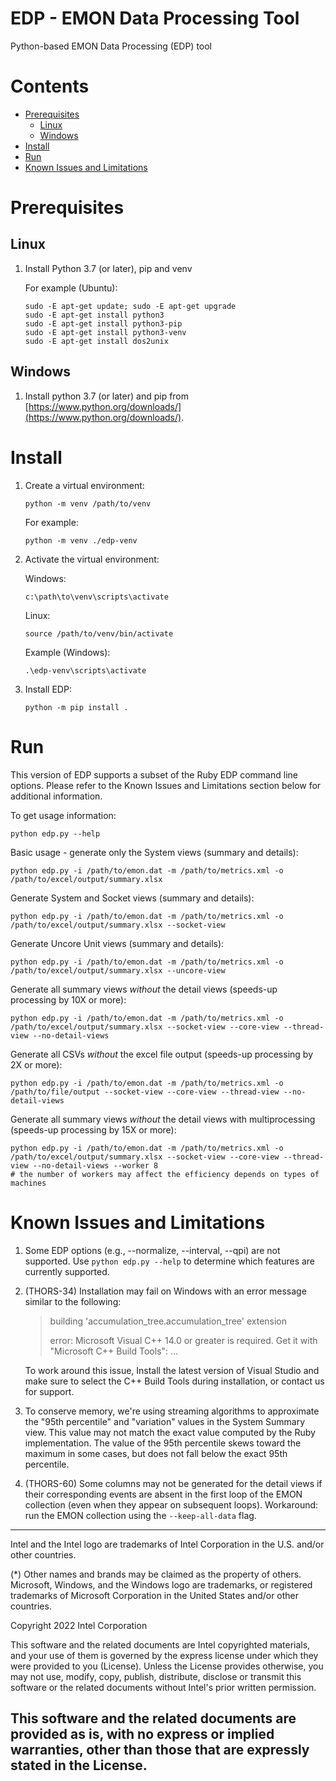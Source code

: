 # EDP - EMON Data Processing Tool
Python-based EMON Data Processing (EDP) tool

# Contents
- [Prerequisites](#prerequisites)
  - [Linux](#linux)
  - [Windows](#windows)
- [Install](#install)
- [Run](#run)
- [Known Issues and Limitations](#known-issues)

# Prerequisites <a name="prerequisites"></a>

## Linux <a name="linux"></a>

1. Install Python 3.7 (or later), pip and venv

    For example (Ubuntu):
    ```
    sudo -E apt-get update; sudo -E apt-get upgrade
    sudo -E apt-get install python3
    sudo -E apt-get install python3-pip
    sudo -E apt-get install python3-venv
    sudo -E apt-get install dos2unix
    ```

## Windows <a name="windows"></a>

1. Install python 3.7 (or later) and pip from [https://www.python.org/downloads/](https://www.python.org/downloads/).

# Install <a name="install"></a>
1. Create a virtual environment:

   ```
   python -m venv /path/to/venv
   ```
   For example:
   ```
   python -m venv ./edp-venv
   ```
   
2. Activate the virtual environment:

   Windows:
   ```
   c:\path\to\venv\scripts\activate
   ```
   
   Linux:
   ```
   source /path/to/venv/bin/activate
   ```
   
   Example (Windows):
   ```
   .\edp-venv\scripts\activate
   ```

3. Install EDP:
   ```
   python -m pip install .
   ```

# Run <a name="run"></a>

This version of EDP supports a subset of the Ruby EDP command line options. Please refer to the Known Issues and
Limitations section below for additional information.

To get usage information:
```
python edp.py --help
```

Basic usage - generate only the System views (summary and details):
```
python edp.py -i /path/to/emon.dat -m /path/to/metrics.xml -o /path/to/excel/output/summary.xlsx
```

Generate System and Socket views (summary and details):
```
python edp.py -i /path/to/emon.dat -m /path/to/metrics.xml -o /path/to/excel/output/summary.xlsx --socket-view
```

Generate Uncore Unit views (summary and details):
```
python edp.py -i /path/to/emon.dat -m /path/to/metrics.xml -o /path/to/excel/output/summary.xlsx --uncore-view
```

Generate all summary views _without_ the detail views (speeds-up processing by 10X or more):
```
python edp.py -i /path/to/emon.dat -m /path/to/metrics.xml -o /path/to/excel/output/summary.xlsx --socket-view --core-view --thread-view --no-detail-views
```

Generate all CSVs _without_ the excel file output (speeds-up processing by 2X or more):
```
python edp.py -i /path/to/emon.dat -m /path/to/metrics.xml -o /path/to/file/output --socket-view --core-view --thread-view --no-detail-views
```

Generate all summary views _without_ the detail views with multiprocessing (speeds-up processing by 15X or more):
```
python edp.py -i /path/to/emon.dat -m /path/to/metrics.xml -o /path/to/excel/output/summary.xlsx --socket-view --core-view --thread-view --no-detail-views --worker 8
# the number of workers may affect the efficiency depends on types of machines
```

# Known Issues and Limitations <a name="known-issues"></a>

1. Some EDP options (e.g., --normalize, --interval, --qpi) are not supported. 
   Use `python edp.py --help` to determine which features are currently supported.

2. (THORS-34) Installation may fail on Windows with an error message 
   similar to the following:

   > building 'accumulation_tree.accumulation_tree' extension
   >
   > error: Microsoft Visual C++ 14.0 or greater is required. Get it with "Microsoft C++ Build Tools": ...
   
   To work around this issue, Install the latest version of Visual Studio and make sure to select the C++ Build Tools
   during installation, or contact us for support.


3. To conserve memory, we're using streaming algorithms to approximate the "95th percentile" and "variation" values
   in the System Summary view. This value may not match the exact value computed by the Ruby implementation. 
   The value of the 95th percentile skews toward the maximum in some cases, but does not fall below the 
   exact 95th percentile.

4. (THORS-60) Some columns may not be generated for the detail views 
   if their corresponding events are absent in the first loop of the EMON collection (even when they appear on 
   subsequent loops). Workaround: run the EMON collection using the `--keep-all-data` flag.


-------------------------------------------------------------------------------
Intel and the Intel logo are trademarks of Intel Corporation in the U.S. and/or
other countries.

(*) Other names and brands may be claimed as the property of others.
Microsoft, Windows, and the Windows logo are trademarks, or registered 
trademarks of Microsoft Corporation in the United States and/or other countries.

Copyright 2022 Intel Corporation

This software and the related documents are Intel copyrighted materials, and
your use of them is governed by the express license under which they were
provided to you (License). Unless the License provides otherwise, you may not
use, modify, copy, publish, distribute, disclose or transmit this software or
the related documents without Intel's prior written permission.

This software and the related documents are provided as is, with no express or
implied warranties, other than those that are expressly stated in the License.
-------------------------------------------------------------------------------
